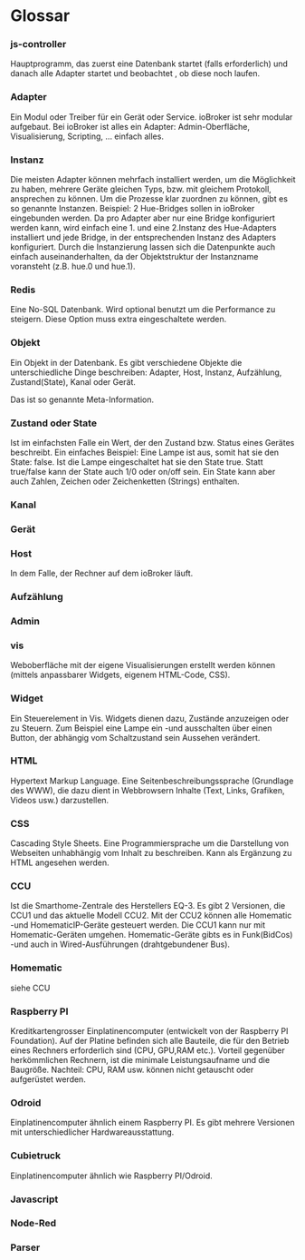 # Glossar

### js-controller
Hauptprogramm, das zuerst eine Datenbank startet (falls erforderlich) und danach alle Adapter startet und beobachtet , ob diese noch laufen.

### Adapter
Ein Modul oder Treiber für ein Gerät oder Service. ioBroker ist sehr modular aufgebaut. 
Bei ioBroker ist alles ein Adapter: Admin-Oberfläche, Visualisierung, Scripting, ... einfach alles.

### Instanz

Die meisten Adapter können mehrfach installiert werden, um die Möglichkeit zu haben, mehrere Geräte gleichen Typs, bzw. mit gleichem Protokoll, ansprechen zu können. Um die Prozesse klar zuordnen zu können, gibt es so genannte Instanzen.
Beispiel: 2 Hue-Bridges sollen in ioBroker eingebunden werden. Da pro Adapter aber nur eine Bridge konfiguriert werden kann, wird einfach eine 1. und eine 2.Instanz des Hue-Adapters installiert und jede Bridge, in der entsprechenden Instanz des Adapters konfiguriert.
Durch die Instanzierung lassen sich die Datenpunkte auch einfach auseinanderhalten, da der Objektstruktur der Instanzname voransteht (z.B. hue.0 und hue.1).

### Redis
Eine No-SQL Datenbank. Wird optional benutzt um die Performance zu steigern. Diese Option muss extra eingeschaltete werden.

### Objekt
Ein Objekt in der Datenbank. Es gibt verschiedene Objekte die 
unterschiedliche Dinge beschreiben: Adapter, Host, Instanz, Aufzählung, Zustand(State), Kanal oder Gerät.

Das ist so genannte Meta-Information. 

### Zustand oder State

Ist im einfachsten Falle ein Wert, der den Zustand bzw. Status eines Gerätes beschreibt. Ein einfaches Beispiel: Eine Lampe ist aus, somit hat sie den State: false. Ist die Lampe eingeschaltet hat sie den State true. Statt true/false kann der State auch 1/0 oder on/off sein. Ein State kann aber auch Zahlen, Zeichen oder Zeichenketten (Strings) enthalten. 

### Kanal

### Gerät

### Host

In dem Falle, der Rechner auf dem ioBroker läuft.

### Aufzählung

### Admin

### vis

Weboberfläche mit der eigene Visualisierungen erstellt werden können (mittels anpassbarer Widgets, eigenem HTML-Code, CSS).

### Widget

Ein Steuerelement in Vis. Widgets dienen dazu, Zustände anzuzeigen oder zu Steuern. Zum Beispiel eine Lampe ein -und ausschalten über einen Button, der abhängig vom Schaltzustand sein Aussehen verändert.

### HTML

Hypertext Markup Language. Eine Seitenbeschreibungssprache (Grundlage des WWW), die dazu dient in Webbrowsern Inhalte (Text, Links, Grafiken, Videos usw.) darzustellen.

### CSS

Cascading Style Sheets. Eine Programmiersprache um die Darstellung von Webseiten unhabhängig vom Inhalt zu beschreiben. Kann als Ergänzung zu HTML angesehen werden. 

### CCU

Ist die Smarthome-Zentrale des Herstellers EQ-3. Es gibt 2 Versionen, die CCU1 und das aktuelle Modell CCU2.
Mit der CCU2 können alle Homematic -und HomematicIP-Geräte gesteuert werden. Die CCU1 kann nur mit Homematic-Geräten umgehen.
Homematic-Geräte gibts es in Funk(BidCos) -und auch in Wired-Ausführungen (drahtgebundener Bus).

### Homematic

siehe CCU

### Raspberry PI

Kreditkartengrosser Einplatinencomputer (entwickelt von der Raspberry PI Foundation). Auf der Platine befinden sich alle Bauteile, die für den Betrieb eines Rechners erforderlich sind (CPU, GPU,RAM etc.). Vorteil gegenüber herkömmlichen Rechnern, ist die minimale Leistungsaufname und die Baugröße. Nachteil: CPU, RAM usw. können nicht getauscht oder aufgerüstet werden. 

### Odroid

Einplatinencomputer ähnlich einem Raspberry PI. Es gibt mehrere Versionen mit unterschiedlicher Hardwareausstattung.

### Cubietruck

Einplatinencomputer ähnlich wie Raspberry PI/Odroid.

### Javascript

### Node-Red

### Parser
